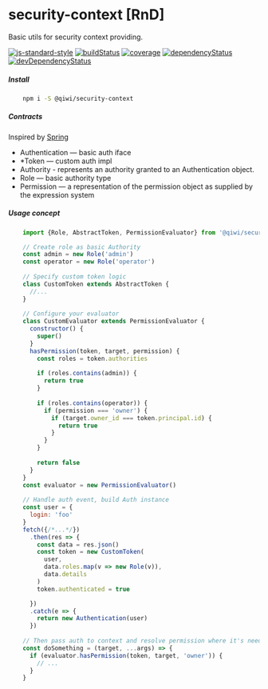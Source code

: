 # security-context [RnD]

Basic utils for security context providing.

[![js-standard-style](https://img.shields.io/badge/code%20style-standard-brightgreen.svg)](http://standardjs.com)
[![buildStatus](https://img.shields.io/travis/qiwi/security-context.svg?maxAge=3600&branch=master)](https://travis-ci.org/qiwi/security-context)
[![coverage](https://img.shields.io/coveralls/qiwi/security-context.svg?maxAge=3600)](https://coveralls.io/github/qiwi/security-context)
[![dependencyStatus](https://img.shields.io/david/qiwi/security-context.svg?maxAge=3600)](https://david-dm.org/qiwi/security-context)
[![devDependencyStatus](https://img.shields.io/david/dev/qiwi/security-context.svg?maxAge=3600)](https://david-dm.org/qiwi/security-context)

##### Install
```bash
    npm i -S @qiwi/security-context    
```

##### Contracts
Inspired by [Spring](https://spring.io/)
* Authentication — basic auth iface
* *Token — custom auth impl
* Authority - represents an authority granted to an Authentication object.
* Role — basic authority type
* Permission — a representation of the permission object as supplied by the expression system

##### Usage concept
```javascript
    import {Role, AbstractToken, PermissionEvaluator} from '@qiwi/security-context'

    // Create role as basic Authority
    const admin = new Role('admin')
    const operator = new Role('operator')
    
    // Specify custom token logic
    class CustomToken extends AbstractToken {
      //...
    }
    
    // Configure your evaluator
    class CustomEvaluator extends PermissionEvaluator {
      constructor() {
        super()
      }
      hasPermission(token, target, permission) {
        const roles = token.authorities
        
        if (roles.contains(admin)) {
          return true
        }
        
        if (roles.contains(operator)) {
          if (permission === 'owner') {
            if (target.owner_id === token.principal.id) {
              return true
            }
          }
        }
        
        return false
      }
    }
    const evaluator = new PermissionEvaluator()
    
    // Handle auth event, build Auth instance
    const user = {
      login: 'foo'
    }
    fetch({/*...*/})
      .then(res => {
        const data = res.json()
        const token = new CustomToken(
          user,
          data.roles.map(v => new Role(v)),
          data.details
        )
        token.authenticated = true

      })
      .catch(e => {
        return new Authentication(user)
      })
      
    // Then pass auth to context and resolve permission where it's needed
    const doSomething = (target, ...args) => {
      if (evaluator.hasPermission(token, target, 'owner')) {
        // ...
      }
    }
```